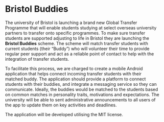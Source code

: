 ﻿# Bristol Buddies

The university of Bristol is launching a brand new Global Transfer Programme that will enable students studying at select overseas university partners to transfer onto specific programmes. To make sure transfer students are supported adjusting to life in Bristol they are launching the **Bristol Buddies** scheme. The scheme will match transfer students with current students (their “Buddy”) who will volunteer their time to provide regular peer support and act as a reliable point of contact to help with the integration of transfer students.  

To facilitate this process, we are charged to create a mobile Android application that helps connect incoming transfer students with their matched buddy.  The application should provide a platform to connect students with their buddies, and integrate a messaging service so they can communicate. Ideally, the buddies would be matched to the students based  on common matches in personality traits, motivations and expectations. The university will be able to sent administrative announcements to all users of the app to update them on key activities and deadlines.  



The application will be developed utilising the MIT license.
